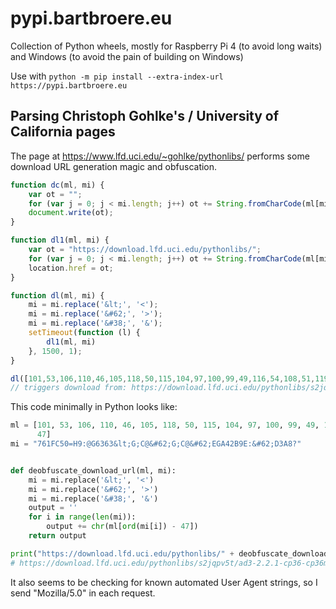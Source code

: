 # pypi.bartbroere.eu
Collection of Python wheels, mostly for Raspberry Pi 4 (to avoid long waits) 
and Windows (to avoid the pain of building on Windows)

Use with
``python -m pip install --extra-index-url https://pypi.bartbroere.eu``

## Parsing Christoph Gohlke's / University of California pages
The page at https://www.lfd.uci.edu/~gohlke/pythonlibs/ performs some download URL generation
magic and obfuscation.

```javascript
function dc(ml, mi) {
    var ot = "";
    for (var j = 0; j < mi.length; j++) ot += String.fromCharCode(ml[mi.charCodeAt(j) - 47]);
    document.write(ot);
}

function dl1(ml, mi) {
    var ot = "https://download.lfd.uci.edu/pythonlibs/";
    for (var j = 0; j < mi.length; j++) ot += String.fromCharCode(ml[mi.charCodeAt(j) - 47]);
    location.href = ot;
}

function dl(ml, mi) {
    mi = mi.replace('&lt;', '<');
    mi = mi.replace('&#62;', '>');
    mi = mi.replace('&#38;', '&');
    setTimeout(function (l) {
        dl1(ml, mi)
    }, 1500, 1);
}

dl([101,53,106,110,46,105,118,50,115,104,97,100,99,49,116,54,108,51,119,95,112,52,109,113,45,47], "761FC50=H9:@G6363&lt;G;C@&#62;G;C@&#62;EGA42B9E:&#62;D3A8?");
// triggers download from: https://download.lfd.uci.edu/pythonlibs/s2jqpv5t/ad3-2.2.1-cp36-cp36m-win_amd64.whl
```

This code minimally in Python looks like:

```python
ml = [101, 53, 106, 110, 46, 105, 118, 50, 115, 104, 97, 100, 99, 49, 116, 54, 108, 51, 119, 95, 112, 52, 109, 113, 45,
      47]
mi = "761FC50=H9:@G6363&lt;G;C@&#62;G;C@&#62;EGA42B9E:&#62;D3A8?"


def deobfuscate_download_url(ml, mi):    
    mi = mi.replace('&lt;', '<')
    mi = mi.replace('&#62;', '>')
    mi = mi.replace('&#38;', '&')
    output = ''
    for i in range(len(mi)):
        output += chr(ml[ord(mi[i]) - 47])
    return output

print("https://download.lfd.uci.edu/pythonlibs/" + deobfuscate_download_url(ml, mi))
# https://download.lfd.uci.edu/pythonlibs/s2jqpv5t/ad3-2.2.1-cp36-cp36m-win_amd64.whl
```

It also seems to be checking for known automated User Agent strings, so I send "Mozilla/5.0" in each request.